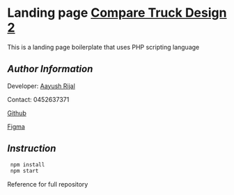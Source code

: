 # Landing page [Compare Truck Design 2](https://comparetruckfinanceloans.com.au/)

This is a landing page boilerplate that uses PHP scripting language

## _Author Information_

Developer: [Aayush Rijal](https://www.aayushrijal.net)

Contact: 0452637371

[Github](https://github.com/aayushrijal91/comparetruck_2)

[Figma](https://www.figma.com/file/wOQIi1LpvoW6EpYLLxQpw8/Asset-Finance-%26-Compare-Finance?node-id=27-990&t=kWXSaCsw1uyqEALD-0)

## _Instruction_

```bash
 npm install
 npm start
 ```

Reference for full repository
